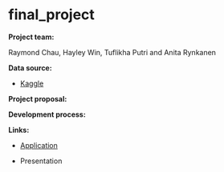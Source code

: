 # final_project

**Project team:**

Raymond Chau, Hayley Win, Tuflikha Putri and Anita Rynkanen

**Data source:**

* [Kaggle](https://www.kaggle.com/datasets/mysarahmadbhat/lung-cancer)


**Project proposal:**

**Development process:**

**Links:**

* [Application](https://finalprojectlungcancer.herokuapp.com/)

* Presentation
